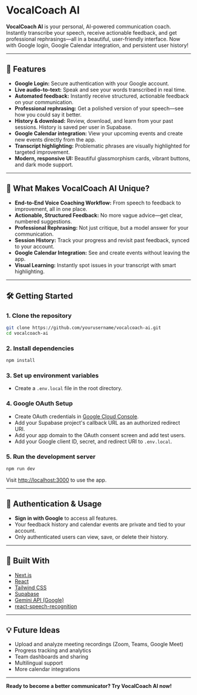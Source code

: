 # VocalCoach AI

**VocalCoach AI** is your personal, AI-powered communication coach. Instantly transcribe your speech, receive actionable feedback, and get professional rephrasings—all in a beautiful, user-friendly interface. Now with Google login, Google Calendar integration, and persistent user history!

---

## 🚀 Features

- **Google Login:** Secure authentication with your Google account. 
- **Live audio-to-text:** Speak and see your words transcribed in real time.
- **Automated feedback:** Instantly receive structured, actionable feedback on your communication.
- **Professional rephrasing:** Get a polished version of your speech—see how you could say it better.
- **History & download:** Review, download, and learn from your past sessions. History is saved per user in Supabase.
- **Google Calendar integration:** View your upcoming events and create new events directly from the app.
- **Transcript highlighting:** Problematic phrases are visually highlighted for targeted improvement.
- **Modern, responsive UI:** Beautiful glassmorphism cards, vibrant buttons, and dark mode support.

---

## 🦄 What Makes VocalCoach AI Unique?

- **End-to-End Voice Coaching Workflow:** From speech to feedback to improvement, all in one place.
- **Actionable, Structured Feedback:** No more vague advice—get clear, numbered suggestions.
- **Professional Rephrasing:** Not just critique, but a model answer for your communication.
- **Session History:** Track your progress and revisit past feedback, synced to your account.
- **Google Calendar Integration:** See and create events without leaving the app.
- **Visual Learning:** Instantly spot issues in your transcript with smart highlighting.

---

## 🛠️ Getting Started

### 1. **Clone the repository**
```bash
git clone https://github.com/yourusername/vocalcoach-ai.git
cd vocalcoach-ai
```

### 2. **Install dependencies**
```bash
npm install
```

### 3. **Set up environment variables**
- Create a `.env.local` file in the root directory.



### 4. **Google OAuth Setup**
- Create OAuth credentials in [Google Cloud Console](https://console.cloud.google.com/apis/credentials).
- Add your Supabase project's callback URL as an authorized redirect URI.
- Add your app domain to the OAuth consent screen and add test users.
- Add your Google client ID, secret, and redirect URI to `.env.local`.

### 5. **Run the development server**
```bash
npm run dev
```
Visit [http://localhost:3000](http://localhost:3000) to use the app.

---

## 🔐 Authentication & Usage
- **Sign in with Google** to access all features.
- Your feedback history and calendar events are private and tied to your account.
- Only authenticated users can view, save, or delete their history.

---


## 🤖 Built With

- [Next.js](https://nextjs.org/)
- [React](https://react.dev/)
- [Tailwind CSS](https://tailwindcss.com/)
- [Supabase](https://supabase.com/)
- [Gemini API (Google)](https://ai.google.dev/)
- [react-speech-recognition](https://www.npmjs.com/package/react-speech-recognition)

---

## 💡 Future Ideas

- Upload and analyze meeting recordings (Zoom, Teams, Google Meet)
- Progress tracking and analytics
- Team dashboards and sharing
- Multilingual support
- More calendar integrations

---

**Ready to become a better communicator? Try VocalCoach AI now!**
